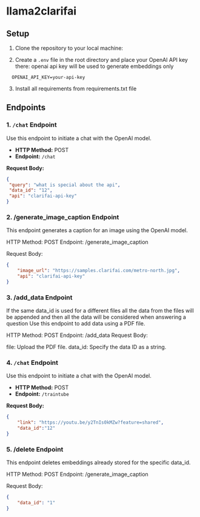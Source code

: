 # llama2clarifai


## Setup

1. Clone the repository to your local machine:


2. Create a `.env` file in the root directory and place your OpenAI API key there:
   openai api key will be used to generate embeddings only
```
  OPENAI_API_KEY=your-api-key
```

3. Install all requirements from requirements.txt file


## Endpoints

### 1. `/chat` Endpoint

Use this endpoint to initiate a chat with the OpenAI model.

- **HTTP Method:** POST
- **Endpoint:** `/chat`

**Request Body:**
```json
{
 "query": "what is special about the api",
 "data_id": "12",
 "api": "clarifai-api-key"
}
```


### 2. /generate_image_caption Endpoint
This endpoint generates a caption for an image using the OpenAI model.

HTTP Method: POST
Endpoint: /generate_image_caption

Request Body:
```json
{
    "image_url": "https://samples.clarifai.com/metro-north.jpg",
    "api": "clarifai-api-key"
}
```

### 3. /add_data Endpoint

If the same data_id is used for a different files all the data from the files will be appended and then all the data will be considered when answering a question
Use this endpoint to add data using a PDF file.

HTTP Method: POST
Endpoint: /add_data
Request Body:

file: Upload the PDF file.
data_id: Specify the data ID as a string.



### 4. `/chat` Endpoint

Use this endpoint to initiate a chat with the OpenAI model.

- **HTTP Method:** POST
- **Endpoint:** `/traintube`

**Request Body:**
```json
{
    "link": "https://youtu.be/y2TnIs0kMZw?feature=shared",
    "data_id":"12"
}

```


### 5. /delete Endpoint
This endpoint deletes embeddings already stored for the specific data_id.

HTTP Method: POST
Endpoint: /generate_image_caption

Request Body:
```json
{
    "data_id": "1"
}
```
